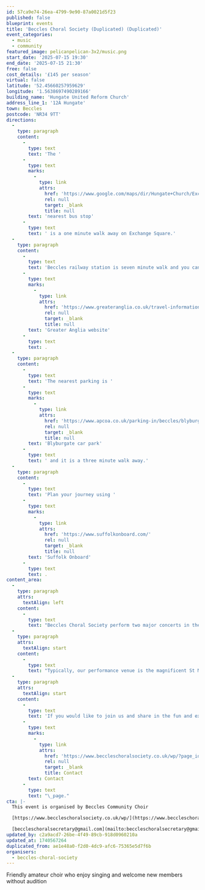 ```yaml
---
id: 57ca9e74-26ea-4799-9e90-87a0021d5f23
published: false
blueprint: events
title: 'Beccles Choral Society (Duplicated) (Duplicated)'
event_categories:
  - music
  - community
featured_image: pelicanpelican-3x2/music.png
start_date: '2025-07-15 19:30'
end_date: '2025-07-15 21:30'
free: false
cost_details: '£145 per season'
virtual: false
latitude: '52.45660257959629'
longitude: '1.5638697490289166'
building_name: 'Hungate United Reform Church'
address_line_1: '12A Hungate'
town: Beccles
postcode: 'NR34 9TT'
directions:
  -
    type: paragraph
    content:
      -
        type: text
        text: 'The '
      -
        type: text
        marks:
          -
            type: link
            attrs:
              href: 'https://www.google.com/maps/dir/Hungate+Church/Exchange+Square,+Beccles+NR34+9HH/@52.4568269,1.5625858,18z/data=!3m1!4b1!4m14!4m13!1m5!1m1!1s0x47d9f617ea491091:0xf093721ed290f16c!2m2!1d1.5638851!2d52.4564865!1m5!1m1!1s0x47d9f617e6b9a41f:0x549ec5a2f09017a3!2m2!1d1.563902!2d52.457169!3e2?entry=ttu&g_ep=EgoyMDI1MDIyNC4wIKXMDSoJLDEwMjExNDUzSAFQAw%3D%3D'
              rel: null
              target: _blank
              title: null
        text: 'nearest bus stop'
      -
        type: text
        text: ' is a one minute walk away on Exchange Square.'
  -
    type: paragraph
    content:
      -
        type: text
        text: 'Beccles railway station is seven minute walk and you can find up to date timetables on the '
      -
        type: text
        marks:
          -
            type: link
            attrs:
              href: 'https://www.greateranglia.co.uk/travel-information/station-information/suy'
              rel: null
              target: _blank
              title: null
        text: 'Greater Anglia website'
      -
        type: text
        text: .
  -
    type: paragraph
    content:
      -
        type: text
        text: 'The nearest parking is '
      -
        type: text
        marks:
          -
            type: link
            attrs:
              href: 'https://www.apcoa.co.uk/parking-in/beccles/blyburgate-beccles/'
              rel: null
              target: _blank
              title: null
        text: 'Blyburgate car park'
      -
        type: text
        text: ' and it is a three minute walk away.'
  -
    type: paragraph
    content:
      -
        type: text
        text: 'Plan your journey using '
      -
        type: text
        marks:
          -
            type: link
            attrs:
              href: 'https://www.suffolkonboard.com/'
              rel: null
              target: _blank
              title: null
        text: 'Suffolk Onboard'
      -
        type: text
        text: .
content_area:
  -
    type: paragraph
    attrs:
      textAlign: left
    content:
      -
        type: text
        text: "Beccles Choral Society perform two major concerts in the year, usually November and May, singing a wide variety of major choral works, supported by professional soloists and a professional orchestra as required. \_December is our locally famous, annual Family Christmas concert, with audience participation and supported by the Waveney Concert Band. "
  -
    type: paragraph
    attrs:
      textAlign: start
    content:
      -
        type: text
        text: "Typically, our performance venue is the magnificent St Michael the Archangel Church in Beccles. \_Every other year, we have sung at the Snape Maltings concert hall, merging with another local choir to sing larger, major works, and accompanied by a London orchestra. Recent performances have included Verdi’s ” Requiem” and Vaughan Williams’ magnificent ” Sea Symphony”. "
  -
    type: paragraph
    attrs:
      textAlign: start
    content:
      -
        type: text
        text: 'If you would like to join us and share in the fun and excitement of our music making or find out more information, please visit the '
      -
        type: text
        marks:
          -
            type: link
            attrs:
              href: 'https://www.beccleschoralsociety.co.uk/wp/?page_id=13'
              rel: null
              target: _blank
              title: Contact
        text: Contact
      -
        type: text
        text: "\_page."
cta: |-
  This event is organised by Beccles Community Choir

  [https://www.beccleschoralsociety.co.uk/wp/](https://www.beccleschoralsociety.co.uk/wp/) 

  [beccleschoralsecretary@gmail.com](mailto:beccleschoralsecretary@gmail.com)
updated_by: c2a9acd7-26be-4f49-89cb-918d0960210a
updated_at: 1740567264
duplicated_from: ae1e48a0-f2d0-4dc9-afc6-75365e5d7f6b
organisers:
  - beccles-choral-society
---
```

Friendly amateur choir who enjoy singing and welcome new members without audition